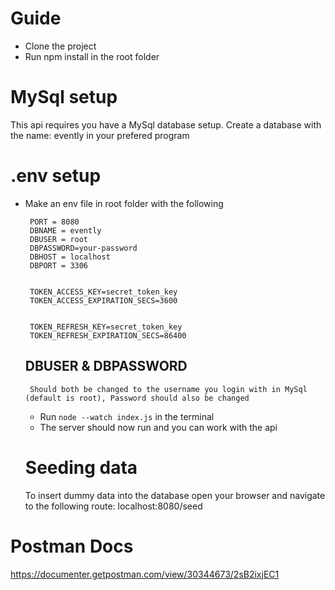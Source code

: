 # Guide
- Clone the project
 - Run npm install in the root folder
  # MySql setup
  This api requires you have a MySql database setup. Create a database with the name: evently in your prefered program
  # .env setup
 - Make an env file in root folder with the following
   ```dotenv
    PORT = 8080
    DBNAME = evently
    DBUSER = root
    DBPASSWORD=your-password
    DBHOST = localhost
    DBPORT = 3306

   
    TOKEN_ACCESS_KEY=secret_token_key
    TOKEN_ACCESS_EXPIRATION_SECS=3600


    TOKEN_REFRESH_KEY=secret_token_key
    TOKEN_REFRESH_EXPIRATION_SECS=86400
    ```
    ## DBUSER & DBPASSWORD
        Should both be changed to the username you login with in MySql (default is root), Password should also be changed
    - Run ```node --watch index.js``` in the terminal
    - The server should now run and you can work with the api
   # Seeding data
     To insert dummy data into the database open your browser and navigate to the following route:
     localhost:8080/seed
# Postman Docs
https://documenter.getpostman.com/view/30344673/2sB2ixjEC1
